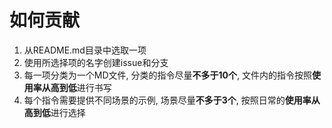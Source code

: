 # 如何贡献

1. 从README.md目录中选取一项
2. 使用所选择项的名字创建issue和分支
3. 每一项分类为一个MD文件, 分类的指令尽量**不多于10个**, 文件内的指令按照**使用率从高到低**进行书写
4. 每个指令需要提供不同场景的示例, 场景尽量**不多于3个**, 按照日常的**使用率从高到低**进行选择